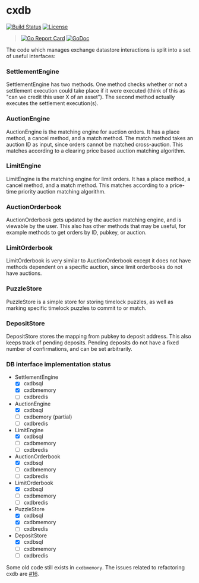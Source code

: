 # cxdb
[![Build Status](https://travis-ci.org/mit-dci/opencx.svg?branch=master)](https://travis-ci.org/mit-dci/opencx)
[![License](https://img.shields.io/badge/License-MIT-brightgreen.svg)](https://github.com/mit-dci/opencx/blob/master/LICENSE)
> [![Go Report Card](https://goreportcard.com/badge/github.com/mit-dci/opencx)](https://goreportcard.com/report/github.com/mit-dci/opencx)
[![GoDoc](https://godoc.org/github.com/mit-dci/opencx/cxdb?status.svg)](https://godoc.org/github.com/mit-dci/opencx/cxdb)

The code which manages exchange datastore interactions is split into a set of useful interfaces:
### SettlementEngine
SettlementEngine has two methods. One method checks whether or not a settlement execution could take place if it were executed (think of this as "can we credit this user X of an asset").
The second method actually executes the settlement execution(s).

### AuctionEngine
AuctionEngine is the matching engine for auction orders. It has a place method, a cancel method, and a match method. The match method takes an auction ID as input, since orders cannot be matched cross-auction. This matches according to a clearing price based auction matching algorithm.
### LimitEngine
LimitEngine is the matching engine for limit orders. It has a place method, a cancel method, and a match method. This matches according to a price-time priority auction matching algorithm.
### AuctionOrderbook
AuctionOrderbook gets updated by the auction matching engine, and is viewable by the user. This also has other methods that may be useful, for example methods to get orders by ID, pubkey, or auction.
### LimitOrderbook
LimitOrderbook is very similar to AuctionOrderbook except it does not have methods dependent on a specific auction, since limit orderbooks do not have auctions.
### PuzzleStore
PuzzleStore is a simple store for storing timelock puzzles, as well as marking specific timelock puzzles to commit to or match.
### DepositStore
DepositStore stores the mapping from pubkey to deposit address. This also keeps track of pending deposits. Pending deposits do not have a fixed number of confirmations, and can be set arbitrarily.

### DB interface implementation status
  - SettlementEngine
    - [x] cxdbsql
    - [x] cxdbmemory
    - [ ] cxdbredis
  - AuctionEngine
    - [x] cxdbsql
    - [ ] cxdbemory (partial)
    - [ ] cxdbredis
  - LimitEngine
    - [x] cxdbsql
    - [ ] cxdbmemory
    - [ ] cxdbredis
  - AuctionOrderbook
    - [x] cxdbsql
    - [ ] cxdbmemory
    - [ ] cxdbredis
  - LimitOrderbook
    - [x] cxdbsql
    - [ ] cxdbmemory
    - [ ] cxdbredis
  - PuzzleStore
    - [x] cxdbsql
    - [x] cxdbmemory
    - [ ] cxdbredis
  - DepositStore
    - [x] cxdbsql
    - [ ] cxdbmemory
    - [ ] cxdbredis

Some old code still exists in `cxdbmemory`.
The issues related to refactoring cxdb are [#16](https://github.com/mit-dci/opencx/issues/16).
